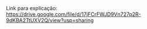 Link para explicação: https://drive.google.com/file/d/17jFCrFWJD9Vn727p2R-9dKBA2TtUXV2Q/view?usp=sharing
